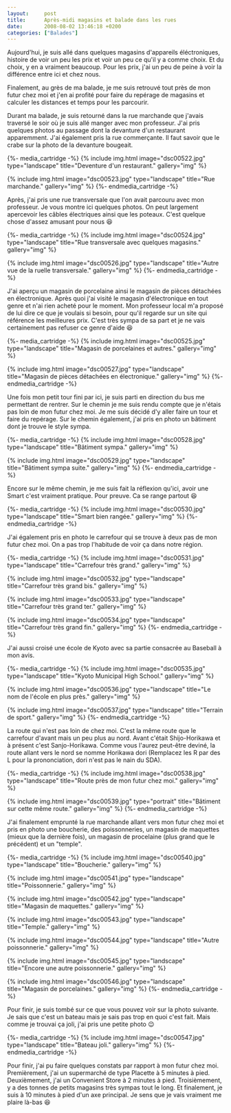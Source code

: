 ```yaml
---
layout:     post
title:      Après-midi magasins et balade dans les rues
date:       2008-08-02 13:46:18 +0200
categories: ["Balades"]
---
```


Aujourd'hui, je suis allé dans quelques magasins d'appareils éléctroniques, histoire de voir un peu les prix et
voir un peu ce qu'il y a comme choix. Et du choix, y en a vraiment beaucoup. Pour les prix, j'ai un peu de peine à
voir la différence entre ici et chez nous.

<!--more-->

Finalement, au grès de ma balade, je me suis retrouvé tout près de mon futur chez moi et j'en ai profité pour faire
du repérage de magasins et calculer les distances et temps pour les parcourir.

Durant ma balade, je suis retourné dans la rue marchande que j'avais traversé le soir où je suis allé manger avec
mon professeur. J'ai pris quelques photos au passage dont la devanture d'un restaurant apparemment. J'ai également
pris la rue commerçante. Il faut savoir que le crabe sur la photo de la devanture bougeait.

{%- media_cartridge -%}
{% include img.html
    image="dsc00522.jpg"
    type="landscape"
    title="Deventure d'un restaurant."
    gallery="img"
%}

{% include img.html
    image="dsc00523.jpg"
    type="landscape"
    title="Rue marchande."
    gallery="img"
%}
{%- endmedia_cartridge -%}

Après, j'ai pris une rue transversale que l'on avait parcouru avec mon professeur. Je vous montre ici quelques
photos. On peut largement apercevoir les câbles électriques ainsi que les poteaux. C'est quelque chose d'assez
amusant pour nous :laughing:

{%- media_cartridge -%}
{% include img.html
    image="dsc00524.jpg"
    type="landscape"
    title="Rue transversale avec quelques magasins."
    gallery="img"
%}

{% include img.html
    image="dsc00526.jpg"
    type="landscape"
    title="Autre vue de la ruelle transversale."
    gallery="img"
%}
{%- endmedia_cartridge -%}

J'ai aperçu un magasin de porcelaine ainsi le magasin de pièces détachées en électronique. Après quoi j'ai visité
le magasin d'électronique en tout genre et n'ai rien acheté pour le moment. Mon professeur local m'a proposé de lui
dire ce que je voulais si besoin, pour qu'il regarde sur un site qui référence les meilleures prix. C'est très
sympa de sa part et je ne vais certainement pas refuser ce genre d'aide :laughing:

{%- media_cartridge -%}
{% include img.html
    image="dsc00525.jpg"
    type="landscape"
    title="Magasin de porcelaines et autres."
    gallery="img"
%}

{% include img.html
    image="dsc00527.jpg"
    type="landscape"
    title="Magasin de pièces détachées en électronique."
    gallery="img"
%}
{%- endmedia_cartridge -%}

Une fois mon petit tour fini par ici, je suis parti en direction du bus me permettant de rentrer. Sur le chemin je
me suis rendu compte que je n'étais pas loin de mon futur chez moi. Je me suis décidé d'y aller faire un tour et
faire du repérage. Sur le chemin également, j'ai pris en photo un bâtiment dont je trouve le style sympa.

{%- media_cartridge -%}
{% include img.html
    image="dsc00528.jpg"
    type="landscape"
    title="Bâtiment sympa."
    gallery="img"
%}

{% include img.html
    image="dsc00529.jpg"
    type="landscape"
    title="Bâtiment sympa suite."
    gallery="img"
%}
{%- endmedia_cartridge -%}

Encore sur le même chemin, je me suis fait la réflexion qu'ici, avoir une Smart c'est vraiment pratique. Pour
preuve. Ca se range partout :laughing:

{%- media_cartridge -%}
{% include img.html
    image="dsc00530.jpg"
    type="landscape"
    title="Smart bien rangée."
    gallery="img"
%}
{%- endmedia_cartridge -%}

J'ai également pris en photo le carrefour qui se trouve à deux pas de mon futur chez moi. On a pas trop l'habitude
de voir ça dans notre région.

{%- media_cartridge -%}
{% include img.html
    image="dsc00531.jpg"
    type="landscape"
    title="Carrefour très grand."
    gallery="img"
%}

{% include img.html
    image="dsc00532.jpg"
    type="landscape"
    title="Carrefour très grand bis."
    gallery="img"
%}

{% include img.html
    image="dsc00533.jpg"
    type="landscape"
    title="Carrefour très grand ter."
    gallery="img"
%}

{% include img.html
    image="dsc00534.jpg"
    type="landscape"
    title="Carrefour très grand fin."
    gallery="img"
%}
{%- endmedia_cartridge -%}

J'ai aussi croisé une école de Kyoto avec sa partie consacrée au Baseball à mon avis.

{%- media_cartridge -%}
{% include img.html
    image="dsc00535.jpg"
    type="landscape"
    title="Kyoto Municipal High School."
    gallery="img"
%}

{% include img.html
    image="dsc00536.jpg"
    type="landscape"
    title="Le nom de l'école en plus près."
    gallery="img"
%}

{% include img.html
    image="dsc00537.jpg"
    type="landscape"
    title="Terrain de sport."
    gallery="img"
%}
{%- endmedia_cartridge -%}

La route qui n'est pas loin de chez moi. C'est la même route que le carrefour d'avant mais un peu plus au nord.
Avant c'était Shijo-Horikawa et à présent c'est Sanjo-Horikawa. Comme vous l'aurez peut-être deviné, la route
allant vers le nord se nomme Horikawa dori (Remplacez les R par des L pour la prononciation, dori n'est pas le nain
du SDA).

{%- media_cartridge -%}
{% include img.html
    image="dsc00538.jpg"
    type="landscape"
    title="Route près de mon futur chez moi."
    gallery="img"
%}

{% include img.html
    image="dsc00539.jpg"
    type="portrait"
    title="Bâtiment sur cette même route."
    gallery="img"
%}
{%- endmedia_cartridge -%}

J'ai finalement emprunté la rue marchande allant vers mon futur chez moi et pris en photo une boucherie, des
poissonneries, un magasin de maquettes (mieux que la dernière fois), un magasin de procelaine (plus grand que le
précédent) et un "temple".

{%- media_cartridge -%}
{% include img.html
    image="dsc00540.jpg"
    type="landscape"
    title="Boucherie."
    gallery="img"
%}

{% include img.html
    image="dsc00541.jpg"
    type="landscape"
    title="Poissonnerie."
    gallery="img"
%}

{% include img.html
    image="dsc00542.jpg"
    type="landscape"
    title="Magasin de maquettes."
    gallery="img"
%}

{% include img.html
    image="dsc00543.jpg"
    type="landscape"
    title="Temple."
    gallery="img"
%}

{% include img.html
    image="dsc00544.jpg"
    type="landscape"
    title="Autre poissonnerie."
    gallery="img"
%}

{% include img.html
    image="dsc00545.jpg"
    type="landscape"
    title="Encore une autre poissonnerie."
    gallery="img"
%}

{% include img.html
    image="dsc00546.jpg"
    type="landscape"
    title="Magasin de porcelaines."
    gallery="img"
%}
{%- endmedia_cartridge -%}

Pour finir, je suis tombé sur ce que vous pouvez voir sur la photo suivante. Je sais que c'est un bateau mais je
sais pas trop en quoi c'est fait. Mais comme je trouvai ça joli, j'ai pris une petite photo :wink:

{%- media_cartridge -%}
{% include img.html
    image="dsc00547.jpg"
    type="landscape"
    title="Bateau joli."
    gallery="img"
%}
{%- endmedia_cartridge -%}

Pour finir, j'ai pu faire quelques constats par rapport à mon futur chez moi. Premièrement, j'ai un supermarché de
type Placette à 5 minutes à pied. Deuxièmement, j'ai un Convenient Store à 2 minutes à pied. Troisièmement, y a des
tonnes de petits magasins très sympas tout le long. Et finalement, je suis à 10 minutes à pied d'un axe principal.
Je sens que je vais vraiment me plaire là-bas :laughing:
